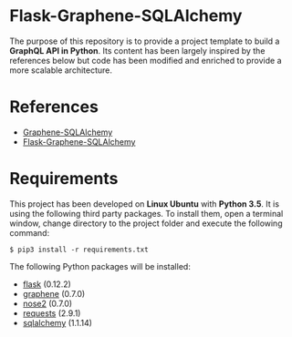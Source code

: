 # Flask-Graphene-SQLAlchemy
The purpose of this repository is to provide a project template to build a **GraphQL API in Python**. Its content has been largely inspired by the references below but code has been modified and enriched to provide a more scalable architecture.

# References
* [Graphene-SQLAlchemy](http://docs.graphene-python.org/projects/sqlalchemy/en/latest/)
* [Flask-Graphene-SQLAlchemy](https://github.com/Getmrahul/Flask-Graphene-SQLAlchemy)

# Requirements
This project has been developed on **Linux Ubuntu** with **Python 3.5**. It is using the following third party packages. To install them, open a terminal window, change directory to the project folder and execute the following command:

`$ pip3 install -r requirements.txt`

The following Python packages will be installed:
* [flask](http://flask.pocoo.org) (0.12.2)
* [graphene](http://graphene-python.org) (0.7.0)
* [nose2](http://nose2.readthedocs.io) (0.7.0)
* [requests](http://docs.python-requests.org) (2.9.1)
* [sqlalchemy](https://www.sqlalchemy.org) (1.1.14)
